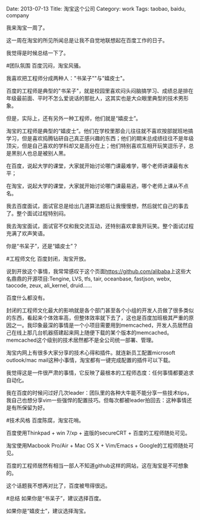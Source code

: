 Date: 2013-07-13
Title: 淘宝这个公司
Category: work
Tags: taobao, baidu, company

我来淘宝一周了。

这一周在淘宝的所见所闻总是让我不自觉地联想起在百度工作的日子。

我觉得是时候总结一下了。

#团队氛围
百度沉闷，淘宝风骚。

我喜欢把工程师分成两种人："书呆子""与"嬉皮士"。

百度的工程师是典型的"书呆子"，就是校园里喜欢闷头闷脑搞学习、成绩总是排在年级最前面、平时不怎么爱说话的那批人，这其实也是大众眼里典型的技术男形象。

但是，实际上，还有另外一种工程师，他们就是“嬉皮士”。

淘宝的工程师是典型的“嬉皮士”。他们在学校里那会儿往往就不喜欢按部就班地搞学习，但是喜欢捣腾钻研自己真正感兴趣的东西；他们的期末总成绩往往不是年级顶尖，但是自己喜欢的学科却又是高分在上；他们特别喜欢互相开玩笑逗乐子，总是黑别人也总是被别人黑。

在百度，说起大学的课堂，大家就开始讨论哪门课最难学，哪个老师讲课最有水平；

在淘宝，说起大学的课堂，大家就开始讨论哪门课最易逃，哪个老师上课从不点名。

我去百度面试，面试官总是给出几道算法题后让我慢慢想，然后就忙自己的事去了。整个面试过程特别闷。

我去淘宝面试，面试官不仅和我交流互动，还特别喜欢拿我开玩笑。整个面试过程充满了欢声笑语。

你是“书呆子”，还是“嬉皮士”？

#工程师文化
百度封闭，淘宝开放。

说到开放这个事情，我常常感叹于这个页面<https://github.com/alibaba>上这些大名鼎鼎的开源项目:Tengine, LVS, tfs, tair, oceanbase, fastjson, webx, taocode, zeux, ali_kernel, druid……

百度什么都没有。

封闭的工程师文化最大的影响就是各个部门甚至各个小组的开发人员做了很多类似的东西，看起来个体效率高，但整体效率就下去了，这也是百度加班极其严重的原因之一。我印象最深的事情是一个小项目需要用到memcached，开发人员居然自己在线上那几台机器搭建起来网上随便下载的某个版本的memcached。memcached这个级别的技术居然都不是全公司统一部署、管理。

淘宝内网上有很多大家分享的技术心得和插件。就连新员工配置microsoft outlook/mac mail这种小事情，淘宝都有一键完成配置的插件可以下载。

我觉得这是一件很严肃的事情，它反映了最根本的工程师态度：任何事情都要追求自动化。

我在百度的时候问过好几次leader：团队里的各种大牛能不能分享一些技术tips，我自己也想分享vim一些强悍的配置技巧。但每次都被leader拍回去：这种事情还是有所保留为好。

#技术风格
百度陈腐，淘宝花哨。

百度使用Thinkpad + win 7/xp + 盗版的secureCRT + 百度的工程师随处可见。

淘宝使用Macbook Pro/Air + Mac OS X + Vim/Emacs + Google的工程师随处可见。

百度的工程师居然有相当一部人不知道github这样的网站，这在淘宝是不可想象的。

这个话题我不想再对比了，百度被甩得很远。

#总结
如果你是“书呆子”，建议选择百度。

如果你是“嬉皮士”，建议选择淘宝。
